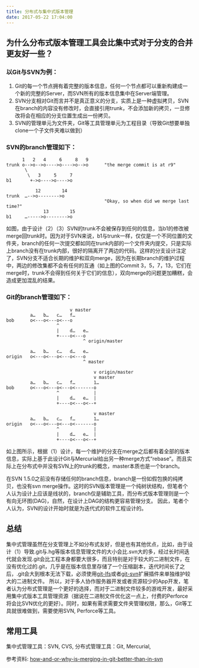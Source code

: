```yaml
---
title: 分布式与集中式版本管理
date: 2017-05-22 17:04:00
---
```


## 为什么分布式版本管理工具会比集中式对于分支的合并更友好一些？
### 以Git与SVN为例：
1. Git的每一个节点拥有着完整的版本信息，任何一个节点都可以重新构建成一个新的完整的Server，而SVN所有的版本信息集中在Server端管理。
2. SVN分支相对Git而言并不是真正意义的分支，实质上是一种虚拟拷贝，SVN在branch的内容没有修改时，会直接引用trunk，不会添加新的拷贝，一旦修改将会在相应的分支位置生成出一份拷贝。
3. SVN的管理单元为文件夹，Git等工具管理单元为工程目录（导致Git想要单独clone一个子文件夹难以做到）

### SVN的branch管理如下：
```
      1   2   4     6     8   9
trunk o-->o-->o---->o---->o-->o      "the merge commit is at r9"
       \
        \   3     5     7
b1       +->o---->o---->o
```
```
           12        14
trunk  …-->o-------->o
                                     "Okay, so when did we merge last time?"
              13        15
b1     …----->o-------->o
```
如图，由于设计（2）（3）SVN的trunk不会被保存到任何的信息，当b1的修改被merge回trunk时。因为对于SVN来说，b1与trunk一样，仅仅是一个不同位置的文件夹，branch的任何一次提交都如同在trunk内部的一个文件夹内提交，只是实际上branch没有在trunk内部，很好的隔离开了两边的代码。这样的分支设计注定了，SVN分支不适合长期的维护和双向merge，因为在长期branch的维护过程中，两边的修改集都不会有任何的互通（如上图的Commit 3，5，7，13，它们在merge时，trunk不会得到任何关于它们的信息），双向merge的问题更加糟糕，会造成更加混乱的结果。

### Git的branch管理如下：
```
                        v master
         a…   b…   c…   f…
bob      o<---o<---o<---o
                   ^
                   |    d…   e…
                   +----o<---o
                             ^ origin/master

         a…   b…   c…   d…   e…
origin   o<---o<---o<---o<---o
                             ^ master

```
```
                                 v origin/master
                                 v master
         a…   b…   c…   f…       1…
bob      o<---o<---o<---o<-------o
                   ^             |
                   |    d…   e…  |
                   +----o<---o<--+

                                 v master
         a…   b…   c…   f…       1…
origin   o<---o<---o<---o<-------o
                   ^             |
                   |    d…   e…  |
                   +----o<---o<--+
```
如上图所示，根据（1）设计，每一个维护的分支在merge之后都有着全部的版本信息，实际上基于此设计Git与Mercurial给出另一种merge方式“rebase”。而且实际上在分布式中并没有SVN上的trunk的概念，master本质也是一个branch。

在SVN 1.5.0之前没有存储任何的branch信息，branch是一份如假包换的纯拷贝，也没有svn merge操作。这时的SVN版本管理是一个纯树状结构，但笔者个人认为设计上应该是线状的，branch仅是辅助工具，而分布式版本管理则是一个有向无环图(DAG)，自然，在设计上DAG的结构更容易管理分支。
因此，笔者个人认为，SVN的设计开始时就是为迭代式的软件工程设计的。

## 总结
集中式管理虽然在分支管理上不如分布式友好，但是也有其他优点，比如，由于设计（1）导致.git与.hg等版本信息管理文件的大小会比.svn大的多，经过长时间迭代就会发现.git会比工程本身都要大很多，而且特别是对于较大的二进制文件，在没有优化过的.git，几乎是在版本信息里存储了一个压缩副本，迭代时间长了之后，.git会大到根本无法下载，必须使用[git-lfs](https://git-lfs.github.com/)或者[git-svn](https://git-scm.com/docs/git-svn)扩展插件来单独维护较大的二进制文件。
所以，对于多人协作服务器开发或者资源较少的App开发，笔者认为分布式管理是一个更好的选择，而对于二进制文件较多的游戏开发，最好采用集中式版本工具管理资源（据说在二进制文件优化这一点上，付费的Perforce将会比SVN优化的更好）。同时，如果有需求需要文件夹管理权限，那么，Git等工具就很难做到，需要使用SVN, Perforce等工具。

## 常用工具
集中式管理工具：SVN, CVS, 
分布式管理工具：Git, Mercurial, 

参考资料: 
[how-and-or-why-is-merging-in-git-better-than-in-svn](http://stackoverflow.com/questions/2471606/how-and-or-why-is-merging-in-git-better-than-in-svn)
